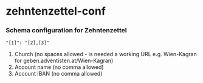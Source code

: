 # zehntenzettel-conf
### Schema configuration for Zehntenzettel
```
"[1]": "[2],[3]"
```
1. Church (no spaces allowed - is needed a working URL e.g. Wien-Kagran for geben.adventisten.at/Wien-Kagran)
2. Account name (no comma allowed)
3. Account IBAN (no comma allowed)
